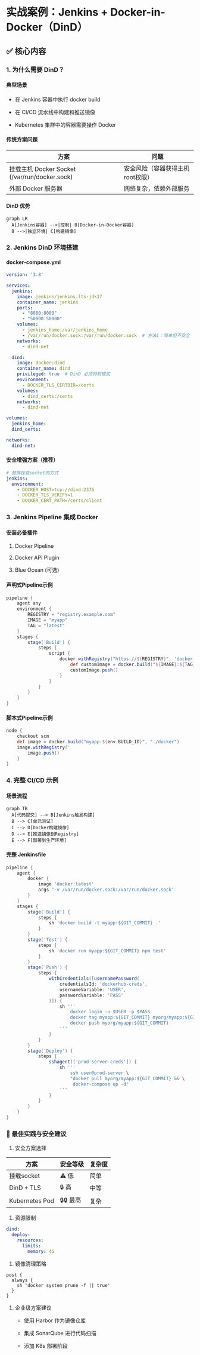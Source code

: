 # 实战案例：Jenkins + Docker-in-Docker（DinD）

## **✅ 核心内容**

### **1. 为什么需要 DinD？**

#### **典型场景**

- 在 Jenkins 容器中执行 docker build

- 在 CI/CD 流水线中构建和推送镜像

- Kubernetes 集群中的容器需要操作 Docker

#### **传统方案问题**

| 方案 | 问题 | 
| -- | -- |
| 挂载主机 Docker Socket (/var/run/docker.sock) | 安全风险（容器获得主机root权限） | 
| 外部 Docker 服务器 | 网络复杂，依赖外部服务 | 


#### **DinD 优势**

```mermaid
graph LR
  A[Jenkins容器] -->|控制| B[Docker-in-Docker容器]
  B -->|独立环境| C[构建镜像]

```

### **2. Jenkins DinD 环境搭建**

#### **docker-compose.yml**

```yaml
version: '3.8'

services:
  jenkins:
    image: jenkins/jenkins:lts-jdk17
    container_name: jenkins
    ports:
      - "8080:8080"
      - "50000:50000"
    volumes:
      - jenkins_home:/var/jenkins_home
      - /var/run/docker.sock:/var/run/docker.sock  # 方法1：简单但不安全
    networks:
      - dind-net

  dind:
    image: docker:dind
    container_name: dind
    privileged: true  # DinD 必须特权模式
    environment:
      - DOCKER_TLS_CERTDIR=/certs
    volumes:
      - dind_certs:/certs
    networks:
      - dind-net

volumes:
  jenkins_home:
  dind_certs:

networks:
  dind-net:

```

#### **安全增强方案（推荐）**

```yaml
# 替换挂载socket的方式
jenkins:
  environment:
    - DOCKER_HOST=tcp://dind:2376
    - DOCKER_TLS_VERIFY=1
    - DOCKER_CERT_PATH=/certs/client

```

### **3. Jenkins Pipeline 集成 Docker**

#### **安装必备插件**

1. Docker Pipeline

1. Docker API Plugin

1. Blue Ocean (可选)

#### **声明式Pipeline示例**

```groovy
pipeline {
    agent any
    environment {
        REGISTRY = "registry.example.com"
        IMAGE = "myapp"
        TAG = "latest"
    }
    stages {
        stage('Build') {
            steps {
                script {
                    docker.withRegistry("https://${REGISTRY}", 'docker-creds') {
                        def customImage = docker.build("${IMAGE}:${TAG}", "./docker")
                        customImage.push()
                    }
                }
            }
        }
    }
}

```

#### **脚本式Pipeline示例**

```groovy
node {
    checkout scm
    def image = docker.build("myapp:${env.BUILD_ID}", "./docker")
    image.withRegistry('
        image.push()
    }
}

```

### **4. 完整 CI/CD 示例**

#### **场景流程**

```mermaid
graph TB
  A[代码提交] --> B[Jenkins触发构建]
  B --> C[单元测试]
  C --> D[Docker构建镜像]
  D --> E[推送镜像到Registry]
  E --> F[部署到生产环境]

```

#### **完整 Jenkinsfile**

```groovy 
pipeline {
    agent {
        docker {
            image 'docker:latest'
            args '-v /var/run/docker.sock:/var/run/docker.sock'
        }
    }
    stages {
        stage('Build') {
            steps {
                sh 'docker build -t myapp:${GIT_COMMIT} .'
            }
        }
        stage('Test') {
            steps {
                sh 'docker run myapp:${GIT_COMMIT} npm test'
            }
        }
        stage('Push') {
            steps {
                withCredentials([usernamePassword(
                    credentialsId: 'dockerhub-creds',
                    usernameVariable: 'USER',
                    passwordVariable: 'PASS'
                )]) {
                    sh '''
                        docker login -u $USER -p $PASS
                        docker tag myapp:${GIT_COMMIT} myorg/myapp:${GIT_COMMIT}
                        docker push myorg/myapp:${GIT_COMMIT}
                    '''
                }
            }
        }
        stage('Deploy') {
            steps {
                sshagent(['prod-server-creds']) {
                    sh '''
                        ssh user@prod-server \
                        "docker pull myorg/myapp:${GIT_COMMIT} && \
                         docker-compose up -d"
                    '''
                }
            }
        }
    }
}

```

### **🔹 最佳实践与安全建议**

1. 安全方案选择

| 方案 | 安全等级 | 复杂度 | 
| -- | -- | -- |
| 挂载socket | ⚠️ 低 | 简单 | 
| DinD + TLS | 🔒 高 | 中等 | 
| Kubernetes Pod | 🔒🔒 最高 | 复杂 | 


1. 资源限制

```yaml
dind:
  deploy:
    resources:
      limits:
        memory: 4G

```

1. 镜像清理策略

```
post {
  always {
    sh 'docker system prune -f || true'
  }
}

```

1. 企业级方案建议

	- 使用 Harbor 作为镜像仓库

	- 集成 SonarQube 进行代码扫描

	- 添加 K8s 部署阶段